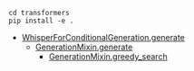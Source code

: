 ```
cd transformers
pip install -e .
```

- [WhisperForConditionalGeneration.generate](transformers/src/transformers/models/whisper/modeling_whisper.py#L1527)
     - [GenerationMixin.generate](transformers/src/transformers/generation/utils.py#L1295)
         - [GenerationMixin.greedy_search](transformers/src/transformers/generation/utils.py#L1925)
